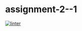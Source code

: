 # assignment-2--1
[![linter](https://github.com/Amanda-Groulx/assignment-2--1/workflows/linter/badge.svg)](https://github.com/marketplace/actions/super-linter)
